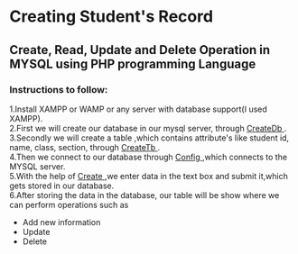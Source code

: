 # Creating Student's  Record 
<h2> Create, Read, Update and Delete Operation in MYSQL using PHP programming Language </h2>
<h3> Instructions to follow: </h3>
<p>1.Install XAMPP or WAMP or any server with database support(I used XAMPP).<br>
 2.First we will create our database in our mysql server, through <a href ="createDb">CreateDb </a>.<br>
3.Secondly we will create a table ,which contains attribute's like student id, name, class, section,  through <a href ="createTb">CreateTb </a>.  <br>
4.Then we connect to our database through <a href ="config.php">Config </a>  ,which connects to the  MYSQL server. <br>
  5.With the help of <a href="create.php">Create </a> ,we enter data in the text box and submit it,which gets stored in our database.<br>
  6.After storing the data in the database, our table will be show where we can perform operations such as 
  <ul>
 <li>Add new information </li>
 <li>Update</li>
 <li>Delete</li>
</ul>
</p>
